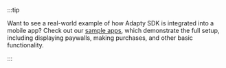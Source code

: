 <!--- SampleApp--->

:::tip

Want to see a real-world example of how Adapty SDK is integrated into a mobile app? Check out our [sample apps](sample-apps), which demonstrate the full setup, including displaying paywalls, making purchases, and other basic functionality.

:::
